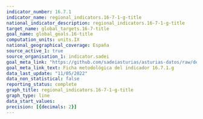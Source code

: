 ```yaml
---
indicator_number: 16.7.1
indicator_name: regional_indicators.16-7-1-g-title
national_indicator_description: regional_indicators.16-7-1-g-title
target_name: global_targets.16-7-title
goal_name: global_goals.16-title
computation_units: units.IX
national_geographical_coverage: España
source_active_1: true
source_organisation_1: indicator.sadei
goal_meta_link: "https://github.com/sadeiasturias/asturias-datos/raw/develop/descargas/metodologia/16.7.1.g.pdf"
goal_meta_link_text: Ficha metodológica del indicador 16.7.1.g
data_last_update: "11/05/2022"
data_non_statistical: false
reporting_status: complete
graph_title: regional_indicators.16-7-1-g-title
graph_type: line
data_start_values:  
precision: [{decimals: 2}]
---
```

